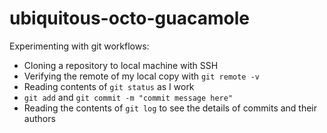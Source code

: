 # ubiquitous-octo-guacamole
Experimenting with git workflows:
- Cloning a repository to local machine with SSH
- Verifying the remote of my local copy with `git remote -v`
- Reading contents of `git status` as I work
- `git add` and `git commit -m "commit message here"`
- Reading the contents of `git log` to see the details of commits and their authors